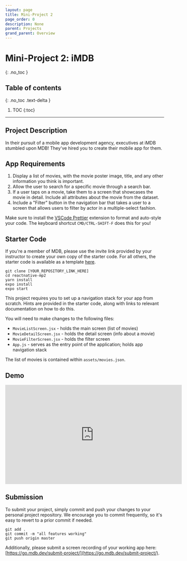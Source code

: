 ```yaml
---
layout: page
title: Mini-Project 2
page_order: 0
description: None
parent: Projects
grand_parent: Overview
---
```


# Mini-Project 2: iMDB
{: .no_toc }

## Table of contents
{: .no_toc .text-delta }

1. TOC
{:toc}

---

## Project Description
In their pursuit of a mobile app development agency, executives at iMDB stumbled upon MDB! They've hired you to create their mobile app for them.

## App Requirements

1. Display a list of movies, with the movie poster image, title, and any other information you think is important. 
2. Allow the user to search for a specific movie through a search bar.
3. If a user taps on a movie, take them to a screen that showcases the movie in detail. Include all attributes about the movie from the dataset.
4. Include a "Filter" button in the navigation bar that takes a user to a screen that allows users to filter by actor in a multiple-select fashion.

Make sure to install the [VSCode Prettier](https://marketplace.visualstudio.com/items?itemName=esbenp.prettier-vscode) extension to format and auto-style your code. The keyboard shortcut `CMD/CTRL-SHIFT-F` does this for you!

## Starter Code

If you're a member of MDB, please use the invite link provided by your instructor to create your own copy of the starter code. For all others, the starter code is available as a template [here](https://github.com/mdbdev/reactnative-mp2).

```
git clone [YOUR_REPOSITORY_LINK_HERE]
cd reactnative-mp2
yarn install
expo install
expo start
```

This project requires you to set up a navigation stack for your app from scratch. Hints are provided in the starter code, along with links to relevant documentation on how to do this.

You will need to make changes to the following files:

- `MovieListScreen.jsx` - holds the main screen (list of movies)
- `MovieDetailScreen.jsx` - holds the detail screen (info about a movie)
- `MovieFilterScreen.jsx` - holds the filter screen
- `App.js` - serves as the entry point of the application; holds app navigation stack

The list of movies is contained within `assets/movies.json`.

## Demo
<iframe width="560" height="315" src="https://www.youtube.com/embed/g2sfvGX0l2I" frameborder="0" allow="accelerometer; clipboard-write; encrypted-media; gyroscope; picture-in-picture" allowfullscreen></iframe>

## Submission

To submit your project, simply commit and push your changes to your personal project repository. We encourage you to commit frequently, so it's easy to revert to a prior commit if needed.

```
git add .
git commit -m "all features working"
git push origin master
```

Additionally, please submit a screen recording of your working app here: [https://go.mdb.dev/submit-project/](https://go.mdb.dev/submit-project/).

